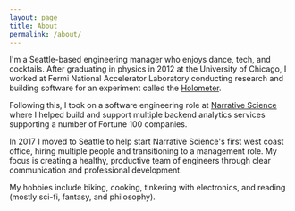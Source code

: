 ```yaml
---
layout: page
title: About
permalink: /about/
---
```


I'm a Seattle-based engineering manager who enjoys dance, tech, and cocktails. After 
graduating in physics in 2012 at the University of Chicago, I worked at Fermi National Accelerator Laboratory
conducting research and building software for an experiment called the [Holometer](https://holometer.fnal.gov/). 

Following this, I took on a software engineering role at [Narrative Science](https://narrativescience.com/) 
where I helped build and support multiple backend analytics
services supporting a number of Fortune 100 companies.

In 2017 I moved to Seattle to help start Narrative Science's first west coast office, 
hiring multiple people and transitioning to a management role. My focus is creating a
healthy, productive team of engineers through clear communication and professional development.


My hobbies include biking, cooking, tinkering with electronics, and reading (mostly
sci-fi, fantasy, and philosophy).
